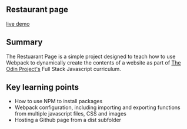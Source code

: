 ## Restaurant page

[live demo](https://barrymoonshine.github.io/restaurant-page)

## Summary

The Restuarant Page is a simple project designed to teach how to use Webpack to dynamically create the contents of a website as part of [The Odin Project's](https://theodinproject.com) Full Stack Javascript curriculum.

## Key learning points

- How to use NPM to install packages
- Webpack configuration, including importing and exporting functions from multiple javascript files, CSS and images
- Hosting a Github page from a dist subfolder
